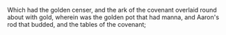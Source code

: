 Which had the golden censer, and the ark of the covenant overlaid round about with gold, wherein was the golden pot that had manna, and Aaron's rod that budded, and the tables of the covenant;
